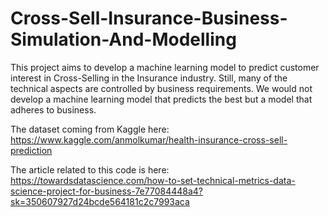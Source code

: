 # Cross-Sell-Insurance-Business-Simulation-And-Modelling
This project aims to develop a machine learning model to predict customer interest in Cross-Selling in the Insurance industry. Still, many of the technical aspects are controlled by business requirements. We would not develop a machine learning model that predicts the best but a model that adheres to business.

The dataset coming from Kaggle here: https://www.kaggle.com/anmolkumar/health-insurance-cross-sell-prediction

The article related to this code is here: https://towardsdatascience.com/how-to-set-technical-metrics-data-science-project-for-business-7e77084448a4?sk=350607927d24bcde564181c2c7993aca
